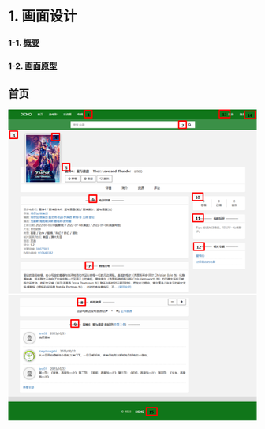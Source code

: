 # 1. 画面设计

### 1-1. **[概要](./Summary.md)**
### 1-2. **[画面原型](#jump_png)**


<a id="jump_png"></a>
## 首页
![首页](.\png\Movie1.png)
![首页](.\png\Movie2.png)

